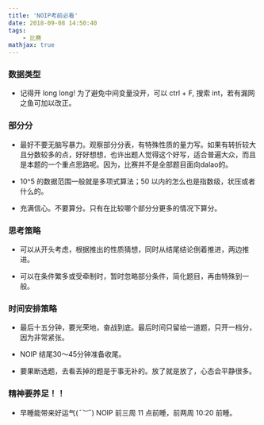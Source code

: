 ```yaml
---
title: 'NOIP考前必看'
date: 2018-09-08 14:50:40
tags: 
    - 比赛
mathjax: true
---
```


### 数据类型

* 记得开 long long! 为了避免中间变量没开，可以 ctrl + F, 搜索 int，若有漏网之鱼可加以改正。

### 部分分

* 最好不要无脑写暴力。观察部分分表，有特殊性质的量力写。如果有转折较大且分数较多的点，好好想想，也许出题人觉得这个好写，适合普遍大众，而且是本题的一个重点思路呢。因为，比赛并不是全部题目面向dalao的。

* 10^5 的数据范围一般就是多项式算法；50 以内的怎么也是指数级，状压或者什么的。

* 充满信心。不要算分。只有在比较哪个部分分更多的情况下算分。

### 思考策略

* 可以从开头考虑，根据推出的性质猜想，同时从结尾结论倒着推进，两边推进。

* 可以在条件繁多或受牵制时，暂时忽略部分条件，简化题目，再由特殊到一般。

### 时间安排策略

* 最后十五分钟，要光荣地，奋战到底。最后时间只留给一道题，只开一档分，因为非常紧张。

* NOIP 结尾30～45分钟准备收尾。

* 要果断选题，去看丢掉的题是于事无补的。放了就是放了，心态会平静很多。

### 精神要养足！！

* 早睡能带来好运气(*¯︶¯*) NOIP 前三周 11 点前睡，前两周 10:20 前睡。
